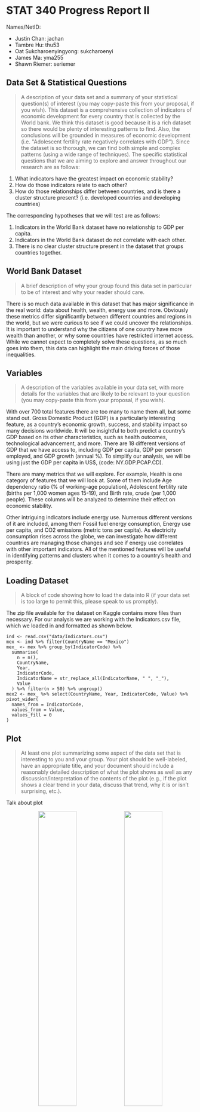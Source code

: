 # STAT 340 Progress Report II
Names/NetID:

-	Justin Chan: jachan
-	Tambre Hu: thu53
-	Oat Sukcharoenyingyong: sukcharoenyi
-	James Ma: yma255
-	Shawn Riemer: seriemer


## Data Set & Statistical Questions
> A description of your data set and a summary of your statistical question(s) of interest (you may copy-paste this from your proposal, if you wish). 
This dataset is a comprehensive collection of indicators of economic development for every country that is collected by the World bank. We think this dataset is good because it is a rich dataset so there would be plenty of interesting patterns to find. Also, the conclusions will be grounded in measures of economic development (i.e. "Adolescent fertility rate negatively correlates with GDP"). Since the dataset is so thorough, we can find both simple and complex patterns (using a wide range of techniques). The specific statistical questions that we are aiming to explore and answer throughout our research are as follows:

1.	What indicators have the greatest impact on economic stability?
2.	How do those indicators relate to each other?
3.	How do those relationships differ between countries, and is there a cluster structure present? (i.e. developed countries and developing countries)

The corresponding hypotheses that we will test are as follows:
1. 	Indicators in the World Bank dataset have no relationship to GDP per capita.
2. 	Indicators in the World Bank dataset do not correlate with each other. 
3. 	There is no clear cluster structure present in the dataset that groups countries together.

## World Bank Dataset
> A brief description of why your group found this data set in particular to be of interest and why your reader should care. 

There is so much data available in this dataset that has major significance in the real world: data about health, wealth, energy use and more. Obviously these metrics differ significantly between different countries and regions in the world, but we were curious to see if we could uncover the relationships. It is important to understand why the citizens of one country have more wealth than another, or why some countries have restricted internet access. While we cannot expect to completely solve these questions, as so much goes into them, this data can highlight the main driving forces of those inequalities. 

## Variables
> A description of the variables available in your data set, with more details for the variables that are likely to be relevant to your question (you may copy-paste this from your proposal, if you wish). 

With over 700 total features there are too many to name them all, but some stand out. Gross Domestic Product (GDP) is a particularly interesting feature, as a country’s economic growth, success, and stability impact so many decisions worldwide. It will be insightful to both predict a country’s GDP based on its other characteristics, such as health outcomes, technological advancement, and more. There are 18 different versions of GDP that we have access to, including GDP per capita, GDP per person employed, and GDP growth (annual %). To simplify our analysis, we will be using just the GDP per capita in US$, (code: NY.GDP.PCAP.CD).

There are many metrics that we will explore. For example, Health is one category of features that we will look at. Some of them include Age dependency ratio (% of working-age population), Adolescent fertility rate (births per 1,000 women ages 15-19), and Birth rate, crude (per 1,000 people). These columns will be analyzed to determine their effect on economic stability.

Other intriguing indicators include energy use. Numerous different versions of it are included, among them Fossil fuel energy consumption, Energy use per capita, and CO2 emissions (metric tons per capita). As electricity consumption rises across the globe, we can investigate how different countries are managing those changes and see if energy use correlates with other important indicators. All of the mentioned features will be useful in identifying patterns and clusters when it comes to a country’s health and prosperity.

## Loading Dataset
> A block of code showing how to load the data into R (if your data set is too large to permit this, please speak to us promptly). 

The zip file available for the dataset on Kaggle contains more files than necessary. For our analysis we are working with the Indicators.csv file, which we loaded in and formatted as shown below.

```{r}
ind <- read.csv("data/Indicators.csv")
mex <- ind %>% filter(CountryName == "Mexico")
mex_ <- mex %>% group_by(IndicatorCode) %>% 
  summarise(
    n = n(),
    CountryName,
    Year,
    IndicatorCode,
    IndicatorName = str_replace_all(IndicatorName, " ", "_"),
    Value
  ) %>% filter(n > 50) %>% ungroup()
mex2 <- mex_ %>% select(CountryName, Year, IndicatorCode, Value) %>%
pivot_wider(
  names_from = IndicatorCode,
  values_from = Value,
  values_fill = 0
)
```

## Plot
> At least one plot summarizing some aspect of the data set that is interesting to you and your group. Your plot should be well-labeled, have an appropriate title, and your document should include a reasonably detailed description of what the plot shows as well as any discussion/interpretation of the contents of the plot (e.g., if the plot shows a clear trend in your data, discuss that trend, why it is or isn’t surprising, etc.).

Talk about plot

<div align="center">
	<img width="45%" src="https://user-images.githubusercontent.com/53503018/141596183-3dde91c0-2082-4b25-a088-683a8b701a40.png"></img>
	<img width="45%" src="https://user-images.githubusercontent.com/53503018/141595932-960c7362-6bfa-4265-875f-dc1a844edcbf.png"></img>
	<p>US on the left and Mexico on the right</p>
</div>

For ease of coding we labeled the plots with `Indicator Code` instead of `Indicator Name`. Here is the mapping from `Indicator Code` to `Indicator Name`:

| Code | Name |
|-|-|
| AG.LND.ARBL.HA.PC  |  Arable land (hectares per person) |
| EN.URB.MCTY  |  Population in urban agglomerations of more than 1 million |
| NE.IMP.GNFS.ZS  |  Imports of goods and services (% of GDP) |
| NY.GSR.NFCY.CD  |  Net income from abroad (current US$) |
| NE.TRD.GNFS.ZS  |  Trade (% of GDP) |
| SP.POP.TOTL  |  Population, total |
| TG.VAL.TOTL.GD.ZS  |  Merchandise trade (% of GDP) |
| NY.TAX.NIND.CN  |  Net taxes on products (current LCU) |
| EN.POP.DNST  |  Population density (people per sq. km of land area) |
| FI.RES.TOTL.CD  |  Total reserves (includes gold, current US$) |
| SP.POP.65UP.TO.ZS  |  Population ages 65 and above (% of total) |

## Challenges Faced
> A brief discussion of the progress and/or challenges faced so far in answering your statistical question(s) of interest. This may include a discussion of the methods and models used; issues that arose when downloading and cleaning the data; shortcomings of the methods/models used so far, etc. 

In the last progress report we mentioned that we had to deal with a large amount of missing data. Figuring out how to deal with the missing data ended up being much more of a challenge than we initially anticipated. When the dataset is pivoted wider to include columns for every combination of year and indicator, 68.7% of the data is missing. Additionally, no country was missing less than 50% of its total data. We spent a considerable amount of time trying various ways to whittle our dataset down by country and indicators to minimize the amount of missing data while maximizing the number of countries and indicators that remained.

Our approach to deal with this trade-off between countries, indicators, and missing data was an iterative process. Ultimately what we settled on is described here. We first removed non-official countries (such as Sint Maarten (Dutch part)) which took us from 247 countries to 183. This step was done by looking for overlap with the world-country-names.tsv file. Channel Islands was also removed because it was missing an entire year of data, giving us 182 countries.

We then looked at columns and removed indicators that were missing at least 50% of its data. This step took us down to 651 remaining indicators. Next, we looked at each country and removed any country missing over 70% of data from the remaining columns, leaving us with 107 countries. These countries still include a good combination of both developed and developing countries, so our analysis will not be majorly hampered by the countries we are no longer analyzing. The last step was to only keep indicators with at least 90% of the data for the remaining countries. This step left us with 140 final indicators.

There is still missing data in our dataset, so we must use imputation to fill it in. This was done by taking the median of all data for a particular column. We didn't think it was unreasonable to do this, especially since the median makes sense on all of our indicators. A country's infant mortality rate for a year, for example, if missing, would be filled in with the median of all the years we analyze (1960-2015). We decided against using the mean due to the impact of outliers - if a severe disease outbreak during a certain year increased infant mortality, we don't want that to have a high impact on all the years we have missing data for infant mortality.

To answer our first statistical question, we will use the `GDP_per_capita_(current_US$)` column as the measure of economic stability. Every unique year and indicator combination will be a feature used for prediction, with each record being a country. We are still planning to use model fitting to find column’s coefficients and PCA to simplify our model. These methods will tell us the most important indicators.

Our second question can be answered by regressing our predictors on each other. We can see if they are correlated with each other or not, and if so, whether or not they all predict our response variable (`GDP_per_capita_(current_US$)`). For that, we can pick out individual predictors and assess how well they predict our response variable and compare those performances to when all predictors are used. This can allow us to eliminate predictors that don't correlate well with our response and are only correlated with other predictors that do predict our response. PCA can also be used here to further simplify our models by finding the most important component directions.

For our third question we hope to do k-means clustering of the other countries using the indicators we found were important in our analysis between the United States and Mexico. 

## Next Steps
> A summary of your next steps (e.g., your goals for the remainder of November, other methods/models you want to try, etc.).


These are the goals we would like to achieve by the listed dates in December.

- 12/XX: Decide on and create the necessary plots and graphs for each of the models/methods we chose to use. Based on the results we found in comparing the results from the US and Mexico, make any necessary adjustments to the models/methods we chose to use to analyze the data. Once we understand the results of our findings, we will begin exploring how these results can be duplicated onto other countries.


- 12/XX: After finalizing our data and analysis, we will elaborate on said results and communicate our findings. We will then begin fleshing out our report and making it cohesive so that it effectively shows the significant findings of each of our statistical questions. 
	 

- 12/XX: Finalize report.
